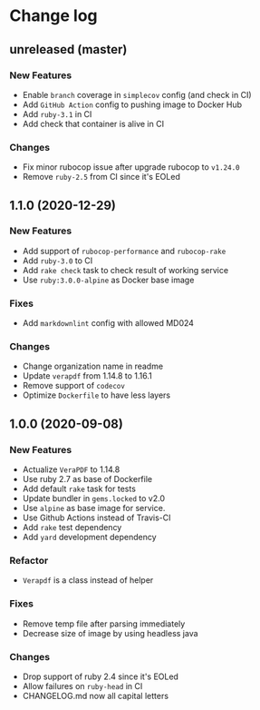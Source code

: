 # Change log

## unreleased (master)

### New Features

* Enable `branch` coverage in `simplecov` config (and check in CI)
* Add `GitHub Action` config to pushing image to Docker Hub
* Add `ruby-3.1` in CI
* Add check that container is alive in CI

### Changes

* Fix minor rubocop issue after upgrade rubocop to `v1.24.0`
* Remove `ruby-2.5` from CI since it's EOLed

## 1.1.0 (2020-12-29)

### New Features

* Add support of `rubocop-performance` and `rubocop-rake`
* Add `ruby-3.0` to CI
* Add `rake check` task to check result of working service
* Use `ruby:3.0.0-alpine` as Docker base image

### Fixes

* Add `markdownlint` config with allowed MD024

### Changes

* Change organization name in readme
* Update `verapdf` from 1.14.8 to 1.16.1
* Remove support of `codecov`
* Optimize `Dockerfile` to have less layers

## 1.0.0 (2020-09-08)

### New Features

* Actualize `VeraPDF` to 1.14.8
* Use ruby 2.7 as base of Dockerfile
* Add default `rake` task for tests
* Update bundler in `gems.locked` to v2.0
* Use `alpine` as base image for service.
* Use Github Actions instead of Travis-CI
* Add `rake` test dependency
* Add `yard` development dependency

### Refactor

* `Verapdf` is a class instead of helper

### Fixes

* Remove temp file after parsing immediately
* Decrease size of image by using headless java

### Changes

* Drop support of ruby 2.4 since it's EOLed
* Allow failures on `ruby-head` in CI
* CHANGELOG.md now all capital letters
